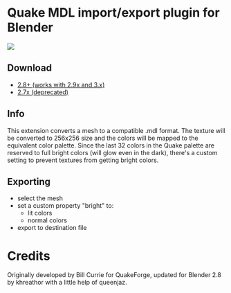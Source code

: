 # Quake MDL import/export plugin for Blender

![](1329413609-plugin_01_small.jpg)

## Download

- [2.8+ (works with 2.9x and 3.x)](https://github.com/vncastanheira/Blender-MDL-Exporter/archive/refs/heads/2.83.zip)
- [2.7x (deprecated)](https://github.com/vncastanheira/Blender-MDL-Exporter/archive/refs/heads/2.7x.zip)

## Info
This extension converts a mesh to a compatible .mdl format.
The texture will be converted to 256x256 size and the colors will be mapped
to the equivalent color palette.
Since the last 32 colors in the Quake palette are reserved to full bright 
colors (will glow even in the dark), there's a custom setting to prevent 
textures from getting bright colors.

## Exporting
- select the mesh
- set a custom property "bright" to:
	- lit colors
	-  normal colors
- export to destination file

# Credits
Originally developed by Bill Currie for QuakeForge, updated for Blender 2.8 by khreathor with a little help of queenjaz.